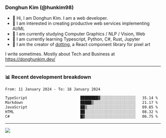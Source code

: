 ### Donghun Kim (@hunkim98)

- 👋 Hi, I am Donghun Kim. I am a web developer. 
- 🤔 I am interested in creating productive web services implementing AI/ML
- 🔭 I am currently studying Computer Graphics / NLP / Vision, Web 
- 🌱 I am currently learning Typescript, Python, C#, Rust, Jupyter
- 🎨 I am the creator of [dotting](https://github.com/hunkim98/dotting), a React component library for pixel art

I write sometimes. Mostly about Tech and Business at https://donghunkim.dev/

---
### 📊 Recent development breakdown
<!--START_SECTION:waka-->

```txt
From: 11 January 2024 - To: 18 January 2024

TypeScript                        ████████▓░░░░░░░░░░░░░░░░   35.14 %
Markdown                          █████▒░░░░░░░░░░░░░░░░░░░   21.17 %
JavaScript                        ██▒░░░░░░░░░░░░░░░░░░░░░░   09.85 %
HTML                              ██░░░░░░░░░░░░░░░░░░░░░░░   08.32 %
C#                                █▓░░░░░░░░░░░░░░░░░░░░░░░   06.75 %
```

<!--END_SECTION:waka-->
---

<!-- <div align='center'> -->
  <img align="center" src="https://github-readme-stats.vercel.app/api?username=hunkim98&theme=dark&show_icons=true"/>
<!-- </div> -->
<!--
**hunkim98/hunkim98** is a ✨ _special_ ✨ repository because its `README.md` (this file) appears on your GitHub profile.

Here are some ideas to get you started:

- 🔭 I’m currently working on ...
- 🌱 I’m currently learning ...
- 👯 I’m looking to collaborate on ...
- 🤔 I’m looking for help with ...
- 💬 Ask me about ...
- 📫 How to reach me: ...
- 😄 Pronouns: ...
- ⚡ Fun fact: ...
-->
